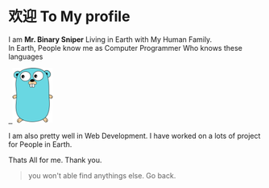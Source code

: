# 欢迎 To My profile

I am **Mr. Binary Sniper** Living in Earth with My Human Family.  
In Earth, People know me as Computer Programmer Who knows these languages

<a href="https://github.com/MrBns?tab=repositories&q=rust&type=&language">
    <img alt="" width="150" src="https://upload.wikimedia.org/wikipedia/commons/0/0f/Original_Ferris.svg"/>
</a>
<a href="https://github.com/MrBns?tab=repositories&q=c%2B%2B&type=&language=&sort=">
    <img alt="" width="100" src="https://upload.wikimedia.org/wikipedia/commons/1/18/ISO_C%2B%2B_Logo.svg"/>
</a>
<a href="https://github.com/MrBns?tab=repositories&q=go&type=&language=&sort=">
    <img alt="" width="80" src="./assets/gopher-logo.png"/>
</a>

I am also pretty well in Web Development. I have worked on a lots of project  
for People in Earth.

Thats All for me. Thank you.
> you won't able find anythings else. Go back.
